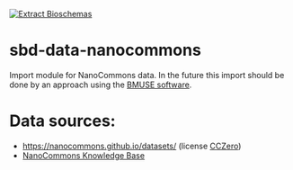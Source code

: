 [![Extract Bioschemas](https://github.com/h2020-sbd4nano/sbd-data-nanocommons/actions/workflows/extractBioschemas.yml/badge.svg)](https://github.com/h2020-sbd4nano/sbd-data-nanocommons/actions/workflows/extractBioschemas.yml)

# sbd-data-nanocommons
Import module for NanoCommons data. In the future this import should be done by an approach using the
[BMUSE software](https://github.com/HW-SWeL/BMUSE).

# Data sources:

* https://nanocommons.github.io/datasets/ (license [CCZero](https://github.com/NanoCommons/datasets/blob/main/LICENSE.md))
* [NanoCommons Knowledge Base](https://ssl.biomax.de/nanocommons/cgi/login_bioxm_portal.cgi)
